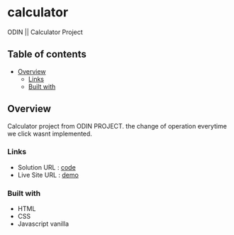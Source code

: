 # calculator
ODIN || Calculator Project

## Table of contents
- [Overview](#overview)
  - [Links](#links)
  - [Built with](#built-with)


## Overview

Calculator project from ODIN PROJECT. the change of operation everytime we click wasnt implemented.

### Links

- Solution URL : [code](https://github.com/EtnoPolino/calculator.git)
- Live Site URL : [demo](https://etnopolino.github.io/calculator/)

### Built with

- HTML 
- CSS
- Javascript vanilla